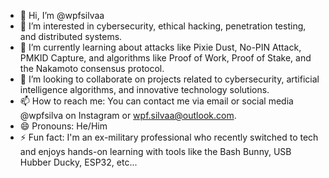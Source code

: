 - 👋 Hi, I’m @wpfsilvaa  
- 👀 I’m interested in cybersecurity, ethical hacking, penetration testing, and distributed systems.  
- 🌱 I’m currently learning about attacks like Pixie Dust, No-PIN Attack, PMKID Capture, and algorithms like Proof of Work, Proof of Stake, and the Nakamoto consensus protocol.  
- 💞️ I’m looking to collaborate on projects related to cybersecurity, artificial intelligence algorithms, and innovative technology solutions.  
- 📫 How to reach me: You can contact me via email or social media @wpfsilva on Instagram or wpf.silvaa@outlook.com.  
- 😄 Pronouns: He/Him  
- ⚡ Fun fact: I'm an ex-military professional who recently switched to tech and enjoys hands-on learning with tools like the Bash Bunny, USB Hubber Ducky, ESP32, etc...

<!---
wpfsilvaa/wpfsilvaa is a ✨ special ✨ repository because its `README.md` (this file) appears on your GitHub profile.
You can click the Preview link to take a look at your changes.
--->
